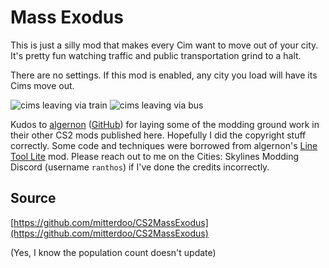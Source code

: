 # Mass Exodus
This is just a silly mod that makes every Cim want to move out of your city. It's pretty fun watching traffic and public transportation grind to a halt.

There are no settings. If this mod is enabled, any city you load will have its Cims move out.

![cims leaving via train](https://ranthos.com/u/2023-12/2e4ca94a-b51f-4cd6-b21d-c1555ae0465a.png)
![cims leaving via bus](https://ranthos.com/u/2023-12/3874b42a-a9ee-4cdd-807e-05320b7ee4c2.png)

Kudos to [algernon](https://thunderstore.io/c/cities-skylines-ii/p/algernon/) ([GitHub](https://github.com/algernon-A/)) for laying some of the modding ground work in their other CS2 mods published here. Hopefully I did the copyright stuff correctly. Some code and techniques were borrowed from algernon's [Line Tool Lite](https://github.com/algernon-A/LineToolLite) mod. Please reach out to me on the Cities: Skylines Modding Discord (username `ranthos`) if I've done the credits incorrectly.

## Source
[https://github.com/mitterdoo/CS2MassExodus](https://github.com/mitterdoo/CS2MassExodus)


(Yes, I know the population count doesn't update)
